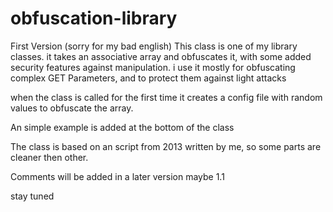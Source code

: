# obfuscation-library
First Version
(sorry for my bad english)
This class is one of my library classes.
it takes an associative array and obfuscates it, with some added security features against manipulation.
i use it mostly for obfuscating complex GET Parameters, and to protect them against light attacks

when the class is called for the first time it creates a config file with random values to obfuscate the array.

An simple example is added at the bottom of the class

The class is based on an script from 2013 written by me, so some parts are cleaner then other.

Comments will be added in a later version maybe 1.1

stay tuned
